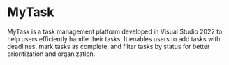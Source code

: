 # MyTask
MyTask is a task management platform developed in Visual Studio 2022 to help users efficiently handle their tasks. It enables users to add tasks with deadlines, mark tasks as complete, and filter tasks by status for better prioritization and organization.
